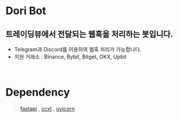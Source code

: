 # Dori Bot

## 트레이딩뷰에서 전달되는 웹훅을 처리하는 봇입니다.
- Telegram과 Discord를 이용하여 웹훅 처리가 가능합니다.
- 지원 거래소 : Binance, Bybit, Bitget, OKX, Upbit

&nbsp;


# Dependency

> [fastapi](https://github.com/tiangolo/fastapi) , [ccxt](https://github.com/ccxt/ccxt) , [uvicorn](https://github.com/encode/uvicorn)
